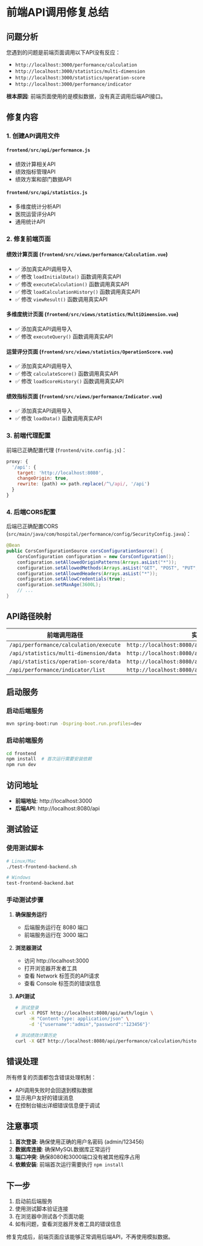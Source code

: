 # 前端API调用修复总结

## 问题分析

您遇到的问题是前端页面调用以下API没有反应：
- `http://localhost:3000/performance/calculation`
- `http://localhost:3000/statistics/multi-dimension`
- `http://localhost:3000/statistics/operation-score`
- `http://localhost:3000/performance/indicator`

**根本原因**: 前端页面使用的是模拟数据，没有真正调用后端API接口。

## 修复内容

### 1. 创建API调用文件

#### `frontend/src/api/performance.js`
- 绩效计算相关API
- 绩效指标管理API
- 绩效方案和部门数据API

#### `frontend/src/api/statistics.js`
- 多维度统计分析API
- 医院运营评分API
- 通用统计API

### 2. 修复前端页面

#### 绩效计算页面 (`frontend/src/views/performance/Calculation.vue`)
- ✅ 添加真实API调用导入
- ✅ 修改 `loadInitialData()` 函数调用真实API
- ✅ 修改 `executeCalculation()` 函数调用真实API
- ✅ 修改 `loadCalculationHistory()` 函数调用真实API
- ✅ 修改 `viewResult()` 函数调用真实API

#### 多维度统计页面 (`frontend/src/views/statistics/MultiDimension.vue`)
- ✅ 添加真实API调用导入
- ✅ 修改 `executeQuery()` 函数调用真实API

#### 运营评分页面 (`frontend/src/views/statistics/OperationScore.vue`)
- ✅ 添加真实API调用导入
- ✅ 修改 `calculateScore()` 函数调用真实API
- ✅ 修改 `loadScoreHistory()` 函数调用真实API

#### 绩效指标页面 (`frontend/src/views/performance/Indicator.vue`)
- ✅ 添加真实API调用导入
- ✅ 修改 `loadData()` 函数调用真实API

### 3. 前端代理配置

前端已正确配置代理 (`frontend/vite.config.js`)：
```javascript
proxy: {
  '/api': {
    target: 'http://localhost:8080',
    changeOrigin: true,
    rewrite: (path) => path.replace(/^\/api/, '/api')
  }
}
```

### 4. 后端CORS配置

后端已正确配置CORS (`src/main/java/com/hospital/performance/config/SecurityConfig.java`)：
```java
@Bean
public CorsConfigurationSource corsConfigurationSource() {
    CorsConfiguration configuration = new CorsConfiguration();
    configuration.setAllowedOriginPatterns(Arrays.asList("*"));
    configuration.setAllowedMethods(Arrays.asList("GET", "POST", "PUT", "DELETE", "OPTIONS"));
    configuration.setAllowedHeaders(Arrays.asList("*"));
    configuration.setAllowCredentials(true);
    configuration.setMaxAge(3600L);
    // ...
}
```

## API路径映射

| 前端调用路径 | 实际后端API路径 |
|-------------|----------------|
| `/api/performance/calculation/execute` | `http://localhost:8080/api/performance/calculation/execute` |
| `/api/statistics/multi-dimension/data` | `http://localhost:8080/api/statistics/multi-dimension/data` |
| `/api/statistics/operation-score/data` | `http://localhost:8080/api/statistics/operation-score/data` |
| `/api/performance/indicator/list` | `http://localhost:8080/api/performance/indicator/list` |

## 启动服务

### 启动后端服务
```bash
mvn spring-boot:run -Dspring-boot.run.profiles=dev
```

### 启动前端服务
```bash
cd frontend
npm install  # 首次运行需要安装依赖
npm run dev
```

## 访问地址

- **前端地址**: http://localhost:3000
- **后端API**: http://localhost:8080/api

## 测试验证

### 使用测试脚本
```bash
# Linux/Mac
./test-frontend-backend.sh

# Windows
test-frontend-backend.bat
```

### 手动测试步骤

1. **确保服务运行**
   - 后端服务运行在 8080 端口
   - 前端服务运行在 3000 端口

2. **浏览器测试**
   - 访问 http://localhost:3000
   - 打开浏览器开发者工具
   - 查看 Network 标签页的API请求
   - 查看 Console 标签页的错误信息

3. **API测试**
   ```bash
   # 测试登录
   curl -X POST http://localhost:8080/api/auth/login \
        -H "Content-Type: application/json" \
        -d '{"username":"admin","password":"123456"}'
   
   # 测试绩效计算历史
   curl -X GET http://localhost:8080/api/performance/calculation/history
   ```

## 错误处理

所有修复的页面都包含错误处理机制：
- API调用失败时会回退到模拟数据
- 显示用户友好的错误消息
- 在控制台输出详细错误信息便于调试

## 注意事项

1. **首次登录**: 确保使用正确的用户名密码 (admin/123456)
2. **数据库连接**: 确保MySQL数据库正常运行
3. **端口冲突**: 确保8080和3000端口没有被其他程序占用
4. **依赖安装**: 前端首次运行需要执行 `npm install`

## 下一步

1. 启动前后端服务
2. 使用测试脚本验证连接
3. 在浏览器中测试各个页面功能
4. 如有问题，查看浏览器开发者工具的错误信息

修复完成后，前端页面应该能够正常调用后端API，不再使用模拟数据。